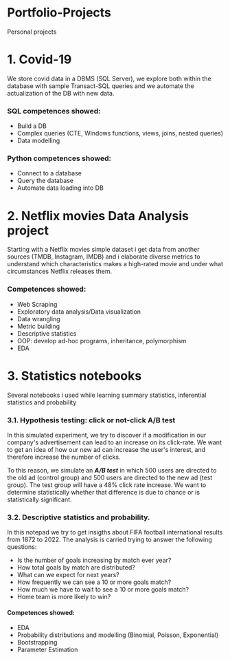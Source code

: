# Portfolio-Projects
Personal projects


# 1. Covid-19
We store covid data in a DBMS (SQL Server), we explore both within the database with sample Transact-SQL queries and we automate the actualization of the DB with new data.
### SQL competences showed:
- Build a DB
- Complex queries (CTE, Windows functions, views, joins, nested queries)
- Data modelling
### Python competences showed:
- Connect to a database
- Query the database
- Automate data loading into DB


# 2. Netflix movies Data Analysis project
Starting with a Netflix movies simple dataset i get data from another sources (TMDB, Instagram, IMDB) and i elaborate diverse metrics to understand which characteristics makes a high-rated movie and under what circumstances Netflix releases them.
### Competences showed:
- Web Scraping
- Exploratory data analysis/Data visualization
- Data wrangling
- Metric building
- Descriptive statistics
- OOP: develop ad-hoc programs, inheritance, polymorphism
- EDA


# 3. Statistics notebooks
Several notebooks i used while learning summary statistics, inferential statistics and probability

### 3.1. Hypothesis testing: click or not-click A/B test
In this simulated experiment, we try to discover if a modification in our company's advertisement can lead to an increase on its click-rate. We want to get an idea of how our new ad can increase the user's interest, and therefore increase the number of clicks.

To this reason, we simulate an ***A/B test*** in which 500 users are directed to the old ad (control group) and 500 users are directed to the new ad (test group). The test group will have a 48% click rate increase. We want to determine statistically whether that difference is due to chance or is statistically significant.

### 3.2. Descriptive statistics and probability.
In this notepad we try to get insigths about FIFA football international results from 1872 to 2022. The analysis is carried trying to answer the following questions:
- Is the number of goals increasing by match ever year?
- How total goals by match are distributed?
- What can we expect for next years?
- How frequently we can see a 10 or more goals match?
- How much we have to wait to see a 10 or more goals match?
- Home team is more likely to win?

#### Competences showed:
- EDA
- Probability distributions and modelling (Binomial, Poisson, Exponential)
- Bootstrapping
- Parameter Estimation
